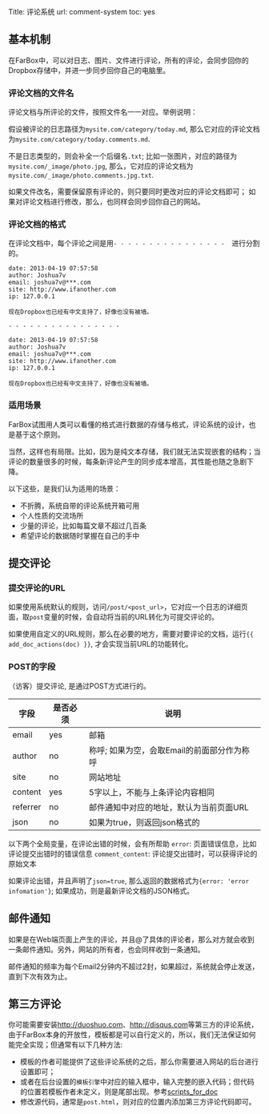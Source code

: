 Title: 评论系统
url: comment-system
toc: yes

## 基本机制

在FarBox中，可以对日志、图片、文件进行评论，所有的评论，会同步回你的Dropbox存储中，并进一步同步回你自己的电脑里。

### 评论文档的文件名

评论文档与所评论的文件，按照文件名一一对应。举例说明：

假设被评论的日志路径为`mysite.com/category/today.md`, 那么它对应的评论文档为`mysite.com/category/today.comments.md`.

不是日志类型的，则会补全一个后缀名`.txt`; 比如一张图片，对应的路径为`mysite.com/_image/photo.jpg`, 那么，它对应的评论文档为`mysite.com/_image/photo.comments.jpg.txt`.


如果文件改名，需要保留原有评论的，则只要同时更改对应的评论文档即可； 如果对评论文档进行修改，那么，也同样会同步回你自己的网站。


### 评论文档的格式


在评论文档中，每个评论之间是用`- - - - - - - - - - - - - - - -  `进行分割的。

```
date: 2013-04-19 07:57:58
author: Joshua7v
email: joshua7v@***.com
site: http://www.ifanother.com
ip: 127.0.0.1

现在Dropbox也已经有中文支持了，好像也没有被墙。

- - - - - - - - - - - - - - - -

date: 2013-04-19 07:57:58
author: Joshua7v
email: joshua7v@***.com
site: http://www.ifanother.com
ip: 127.0.0.1

现在Dropbox也已经有中文支持了，好像也没有被墙。

```


### 适用场景

FarBox试图用人类可以看懂的格式进行数据的存储与格式，评论系统的设计，也是基于这个原则。

当然，这样也有局限。比如，因为是纯文本存储，我们就无法实现嵌套的结构；当评论的数量很多的时候，每条新评论产生的同步成本增高，其性能也随之急剧下降。

以下这些，是我们认为适用的场景：

- 不折腾，系统自带的评论系统开箱可用
- 个人性质的交流场所
- 少量的评论，比如每篇文章不超过几百条
- 希望评论的数据随时掌握在自己的手中


## 提交评论

### 提交评论的URL

如果使用系统默认的规则，访问`/post/<post_url>`，它对应一个日志的详细页面，取`post`变量的时候，会自动将当前的URL转化为可提交评论的。

如果使用自定义的URL规则，那么在必要的地方，需要对要评论的文档，运行`{{ add_doc_actions(doc) }}`, 才会实现当前URL的功能转化。


### POST的字段

（访客）提交评论, 是通过POST方式进行的。

| 字段 | 是否必须 | 说明 | 
| ---- | ---- | ---- |
| email | yes| 邮箱 | 
| author |  no| 称呼; 如果为空，会取Email的前面部分作为称呼  | 
| site | no | 网站地址|
| content | yes | 5字以上，不能与上条评论内容相同 |
| referrer | no | 邮件通知中对应的地址，默认为当前页面URL |
| json | no | 如果为true，则返回json格式的 |


以下两个全局变量，在评论出错的时候，会有所帮助
`error`:  页面错误信息，比如评论提交出错时的错误信息
`comment_content`:  评论提交出错时，可以获得评论的原始文本

如果评论出错，并且声明了`json=true`, 那么返回的数据格式为`{error: 'error infomation'}`; 如果成功，则是最新评论文档的JSON格式。


## 邮件通知

如果是在Web端页面上产生的评论，并且@了具体的评论者，那么对方就会收到一条邮件通知。另外，网站的所有者，也会同样收到一条通知。

邮件通知的频率为每个Email2分钟内不超过2封，如果超过，系统就会停止发送，直到下次有效为止。

## 第三方评论

你可能需要安装<http://duoshuo.com>、<http://disqus.com>等第三方的评论系统，由于FarBox本身的开放性，模板都是可以自行定义的，所以，我们无法保证如何能完全实现；但通常有以下几种方法:

- 模板的作者可能提供了这些评论系统的之后，那么你需要进入网站的后台进行设置即可；
- 或者在后台设置的`模板引擎`中对应的输入框中，输入完整的嵌入代码；但代码的位置若模板作者未定义，则是尾部出现。参考[scripts_for_doc](http://doc.farbox.com/read/site-configs#toc_19)
- 修改源代码，通常是`post.html`，则对应的位置内添加第三方评论代码即可。



